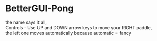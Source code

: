 # BetterGUI-Pong
the name says it all, <br/>
Controls - Use UP and DOWN arrow keys to move your RIGHT paddle, <br/>
the left one moves automatically because automatic = fancy
